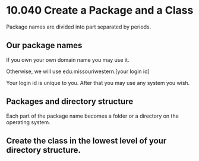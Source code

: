 # 10.040 Create a Package and a Class

Package names are divided into part separated by periods.

## Our package names

If you own your own domain name you may use it.

Otherwise, we will use edu.missouriwestern.[your login id]

Your login id is unique to you.  After that you may use any system you wish.
 
## Packages and directory structure

Each part of the package name becomes a folder or a directory on the operating system.

## Create the class in the lowest level of your directory structure.

